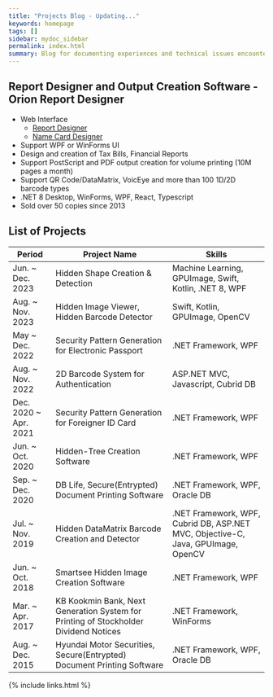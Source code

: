 ```yaml
---
title: "Projects Blog - Updating..."
keywords: homepage
tags: []
sidebar: mydoc_sidebar
permalink: index.html
summary: Blog for documenting experiences and technical issues encountered while undertaking various software development projects.
---
```


## Report Designer and Output Creation Software - Orion Report Designer

- Web Interface 
    - [Report Designer](https://report.oryonsoft.com/)
    - [Name Card Designer](https://report.oryonsoft.com/DesignAgitIFrame/Komsco_NameCard01/NameCard.txt)
- Support WPF or WinForms UI
- Design and creation of Tax Bills, Financial Reports
- Support PostScript and PDF output creation for volume printing (10M pages a month)
- Support QR Code/DataMatrix, VoicEye and more than 100 1D/2D barcode types 
- .NET 8 Desktop, WinForms, WPF, React, Typescript 
- Sold over 50 copies since 2013

## List of Projects

|Period|Project Name|Skills|
|------|------------|------|
|Jun. ~ Dec. 2023|Hidden Shape Creation & Detection|Machine Learning, GPUImage, Swift, Kotlin, .NET 8, WPF|
|Aug. ~ Nov. 2023|Hidden Image Viewer, Hidden Barcode Detector|Swift, Kotlin, GPUImage, OpenCV|
|May ~ Dec. 2022|Security Pattern Generation for Electronic Passport|.NET Framework, WPF|
|Aug. ~ Nov. 2022|2D Barcode System for Authentication|ASP.NET MVC, Javascript, Cubrid DB|
|Dec. 2020 ~ Apr. 2021|Security Pattern Generation for Foreigner ID Card|.NET Framework, WPF|
|Jun. ~ Oct. 2020|Hidden-Tree Creation Software|.NET Framework, WPF|
|Sep. ~ Dec. 2020|DB Life, Secure(Entrypted) Document Printing Software|.NET Framework, WPF, Oracle DB|
|Jul. ~ Nov. 2019|Hidden DataMatrix Barcode Creation and Detector|.NET Framework, WPF, Cubrid DB, ASP.NET MVC, Objective-C, Java, GPUImage, OpenCV|
|Jun. ~ Oct. 2018|Smartsee Hidden Image Creation Software|.NET Framework, WPF|
|Mar. ~ Apr. 2017|KB Kookmin Bank, Next Generation System for Printing of Stockholder Dividend Notices|.NET Framework, WinForms|
|Aug. ~ Dec. 2015|Hyundai Motor Securities, Secure(Entrypted) Document Printing Software|.NET Framework, WPF, Oracle DB|


{% include links.html %}
